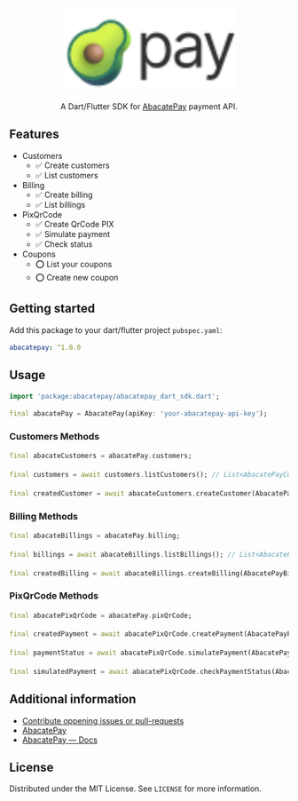 <div align='center'>
    <img src='assets/logo.svg' height=150/>
</div>

<div align='center'>
<br/>
A Dart/Flutter SDK for <a href='https://www.abacatepay.com/'>AbacatePay</a> payment API. 
</div>

## Features

- Customers
  - ✅ Create customers
  - ✅ List customers
- Billing
  - ✅ Create billing
  - ✅ List billings
- PixQrCode
  - ✅ Create QrCode PIX
  - ✅ Simulate payment
  - ✅ Check status
- Coupons
  - ⭕ List your coupons
  - ⭕ Create new coupon

## Getting started

Add this package to your dart/flutter project `pubspec.yaml`:

```yaml
abacatepay: ^1.0.0
```

## Usage

```dart
import 'package:abacatepay/abacatepay_dart_sdk.dart';
```

```dart
final abacatePay = AbacatePay(apiKey: 'your-abacatepay-api-key');
```

### Customers Methods

```dart
final abacateCustomers = abacatePay.customers;

final customers = await customers.listCustomers(); // List<AbacatePayCustomerResponse>

final createdCustomer = await abacateCustomers.createCustomer(AbacatePayCustomerData); // AbacatePayCustomerResponse
```

### Billing Methods

```dart
final abacateBillings = abacatePay.billing;

final billings = await abacateBillings.listBillings(); // List<AbacatePayBillingResponse>

final createdBilling = await abacateBillings.createBilling(AbacatePayBillingData); // AbacatePayBillingResponse
```

### PixQrCode Methods

```dart
final abacatePixQrCode = abacatePay.pixQrCode;

final createdPayment = await abacatePixQrCode.createPayment(AbacatePayPixQrCodeData); // List<AbacatePayPixQrCodeResponse>

final paymentStatus = await abacatePixQrCode.simulatePayment(AbacatePayPixQrCodeData); // AbacatePayPixQrCodeStatusResponse

final simulatedPayment = await abacatePixQrCode.checkPaymentStatus(AbacatePayPixQrCodeData); // AbacatePayPixQrCodeStatusResponse
```

## Additional information

- [Contribute oppening issues or pull-requests](https://github.com/feliperfdev/abacatepay-dart-sdk)
- [AbacatePay](https://www.abacatepay.com/)
- [AbacatePay — Docs](https://docs.abacatepay.com/pages/introduction)

## License

Distributed under the MIT License. See `LICENSE` for more information.
